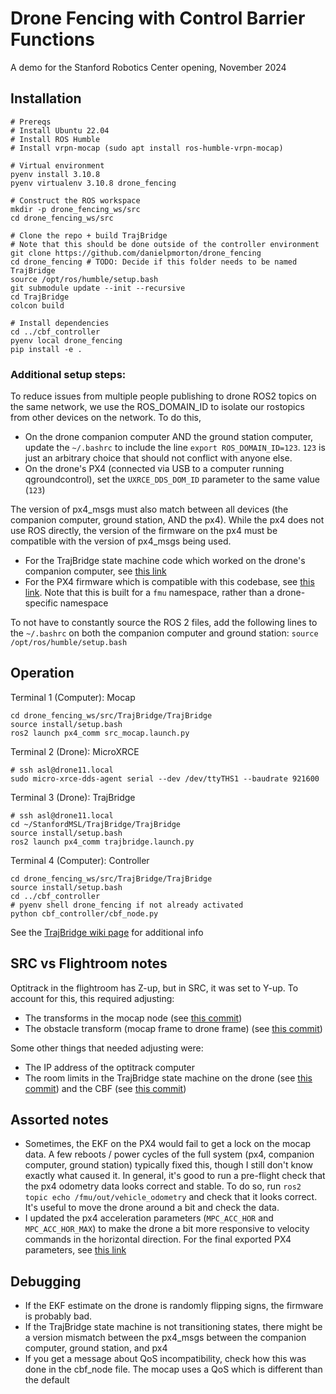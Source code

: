 # Drone Fencing with Control Barrier Functions

A demo for the Stanford Robotics Center opening, November 2024

## Installation

```
# Prereqs
# Install Ubuntu 22.04
# Install ROS Humble
# Install vrpn-mocap (sudo apt install ros-humble-vrpn-mocap)

# Virtual environment
pyenv install 3.10.8
pyenv virtualenv 3.10.8 drone_fencing

# Construct the ROS workspace
mkdir -p drone_fencing_ws/src
cd drone_fencing_ws/src

# Clone the repo + build TrajBridge
# Note that this should be done outside of the controller environment
git clone https://github.com/danielpmorton/drone_fencing
cd drone_fencing # TODO: Decide if this folder needs to be named TrajBridge
source /opt/ros/humble/setup.bash
git submodule update --init --recursive
cd TrajBridge
colcon build

# Install dependencies
cd ../cbf_controller
pyenv local drone_fencing
pip install -e .
```

### Additional setup steps:

To reduce issues from multiple people publishing to drone ROS2 topics on the same network, we use the ROS_DOMAIN_ID to isolate our rostopics from other devices on the network. To do this,
- On the drone companion computer AND the ground station computer, update the `~/.bashrc` to include the line `export ROS_DOMAIN_ID=123`. `123` is just an arbitrary choice that should not conflict with anyone else. 
- On the drone's PX4 (connected via USB to a computer running qgroundcontrol), set the `UXRCE_DDS_DOM_ID` parameter to the same value (`123`)

The version of px4_msgs must also match between all devices (the companion computer, ground station, AND the px4). While the px4 does not use ROS directly, the version of the firmware on the px4 must be compatible with the version of px4_msgs being used. 
- For the TrajBridge state machine code which worked on the drone's companion computer, see [this link](https://github.com/danielpmorton/trajbridge_fencing)
- For the PX4 firmware which is compatible with this codebase, see [this link](https://drive.google.com/file/d/1fcM4B2ZX2NEXhMTd7MIiBsnSKaGJbeuI/view?usp=drive_link). Note that this is built for a `fmu` namespace, rather than a drone-specific namespace

To not have to constantly source the ROS 2 files, add the following lines to the `~/.bashrc` on both the companion computer and ground station: `source /opt/ros/humble/setup.bash` 


## Operation

Terminal 1 (Computer): Mocap
```
cd drone_fencing_ws/src/TrajBridge/TrajBridge
source install/setup.bash
ros2 launch px4_comm src_mocap.launch.py
```
Terminal 2 (Drone): MicroXRCE
```
# ssh asl@drone11.local
sudo micro-xrce-dds-agent serial --dev /dev/ttyTHS1 --baudrate 921600 
```
Terminal 3 (Drone): TrajBridge
```
# ssh asl@drone11.local
cd ~/StanfordMSL/TrajBridge/TrajBridge
source install/setup.bash
ros2 launch px4_comm trajbridge.launch.py
```
Terminal 4 (Computer): Controller
```
cd drone_fencing_ws/src/TrajBridge/TrajBridge
source install/setup.bash
cd ../cbf_controller
# pyenv shell drone_fencing if not already activated
python cbf_controller/cbf_node.py
```

See the [TrajBridge wiki page](https://github.com/StanfordMSL/TrajBridge/wiki) for additional info

## SRC vs Flightroom notes

Optitrack in the flightroom has Z-up, but in SRC, it was set to Y-up. To account for this, this required adjusting:
- The transforms in the mocap node (see [this commit](https://github.com/danielpmorton/drone_fencing/commit/a2faf303e8ff1dbb1ecb119dfbcb5b255214821c))
- The obstacle transform (mocap frame to drone frame) (see [this commit](https://github.com/danielpmorton/drone_fencing/commit/def7f226dd01ed4a1ef6fbec79e3b0fdfa348fff))

Some other things that needed adjusting were:
- The IP address of the optitrack computer
- The room limits in the TrajBridge state machine on the drone (see [this commit](https://github.com/danielpmorton/trajbridge_fencing/commit/dde5424490852301d6f67326d0eb744492c877c4)) and the CBF (see [this commit](https://github.com/danielpmorton/drone_fencing/commit/def7f226dd01ed4a1ef6fbec79e3b0fdfa348fff))

## Assorted notes

- Sometimes, the EKF on the PX4 would fail to get a lock on the mocap data. A few reboots / power cycles of the full system (px4, companion computer, ground station) typically fixed this, though I still don't know exactly what caused it. In general, it's good to run a pre-flight check that the px4 odometry data looks correct and stable. To do so, run `ros2 topic echo /fmu/out/vehicle_odometry` and check that it looks correct. It's useful to move the drone around a bit and check the data.
- I updated the px4 acceleration parameters (`MPC_ACC_HOR` and `MPC_ACC_HOR_MAX`) to make the drone a bit more responsive to velocity commands in the horizontal direction. For the final exported PX4 parameters, see [this link](https://drive.google.com/file/d/1av-afm3RLSJTzFyXxPk46MqBAAfgHmd-/view?usp=sharing)

## Debugging

- If the EKF estimate on the drone is randomly flipping signs, the firmware is probably bad.
- If the TrajBridge state machine is not transitioning states, there might be a version mismatch between the px4_msgs between the companion computer, ground station, and px4
- If you get a message about QoS incompatibility, check how this was done in the cbf_node file. The mocap uses a QoS which is different than the default
